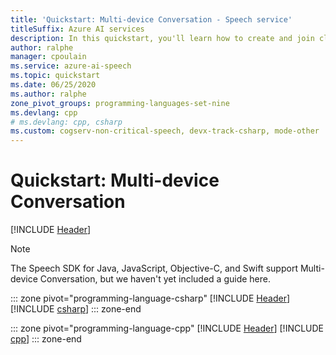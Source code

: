 ```yaml
---
title: 'Quickstart: Multi-device Conversation - Speech service'
titleSuffix: Azure AI services
description: In this quickstart, you'll learn how to create and join clients to a multi-device conversation by using the Speech SDK.
author: ralphe
manager: cpoulain
ms.service: azure-ai-speech
ms.topic: quickstart
ms.date: 06/25/2020
ms.author: ralphe
zone_pivot_groups: programming-languages-set-nine
ms.devlang: cpp
# ms.devlang: cpp, csharp
ms.custom: cogserv-non-critical-speech, devx-track-csharp, mode-other
---
```


# Quickstart: Multi-device Conversation

[!INCLUDE [Header](../includes/quickstarts/multi-device-conversation/header.md)]

> [!NOTE]
> The Speech SDK for Java, JavaScript, Objective-C, and Swift support Multi-device Conversation, but we haven't yet included a guide here. 

::: zone pivot="programming-language-csharp"
[!INCLUDE [Header](../includes/quickstarts/multi-device-conversation/csharp/header.md)]
[!INCLUDE [csharp](../includes/quickstarts/multi-device-conversation/csharp/csharp.md)]
::: zone-end

::: zone pivot="programming-language-cpp"
[!INCLUDE [Header](../includes/quickstarts/multi-device-conversation/cpp/header.md)]
[!INCLUDE [cpp](../includes/quickstarts/multi-device-conversation/cpp/cpp.md)]
::: zone-end
